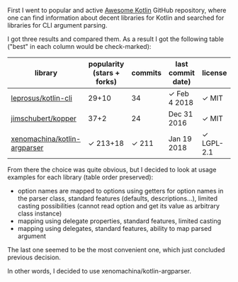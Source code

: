First I went to popular and active [Awesome Kotlin](https://github.com/KotlinBy/awesome-kotlin)
GitHub repository, where one can find information about decent 
libraries for Kotlin and searched for libraries for CLI argument parsing.

I got three results and compared them.
As a result I got the following table ("best" in each column would be check-marked):

library                       | popularity (stars + forks) | commits | last commit date) | license     
------------------------------|----------------------------|---------|-------------------|-------------
[leprosus/kotlin-cli](https://github.com/leprosus/kotlin-cli)           |   29+10                    |   34    | ✓ Feb 4 2018      | ✓ MIT       
[jimschubert/kopper](https://github.com/jimschubert/kopper)            |   37+2                     |   24    |   Dec 31 2016     | ✓ MIT       
[xenomachina/kotlin-argparser](https://github.com/xenomachina/kotlin-argparser)  | ✓ 213+18                   | ✓ 211   |   Jan 19 2018     | ✓ LGPL-2.1  

From there the choice was quite obvious, but I decided to look at usage examples for each library (table order preserved):
- option names are mapped to options using getters for option names in the parser class, standard features (defaults, descriptions...), limited casting possibilities (cannot read option and get its value as arbitrary class instance) 
- mapping using delegate properties, standard features, limited casting
- mapping using delegates, standard features, ability to map parsed argument

The last one seemed to be the most convenient one, which just concluded previous decision.

In other words, I decided to use xenomachina/kotlin-argparser.
